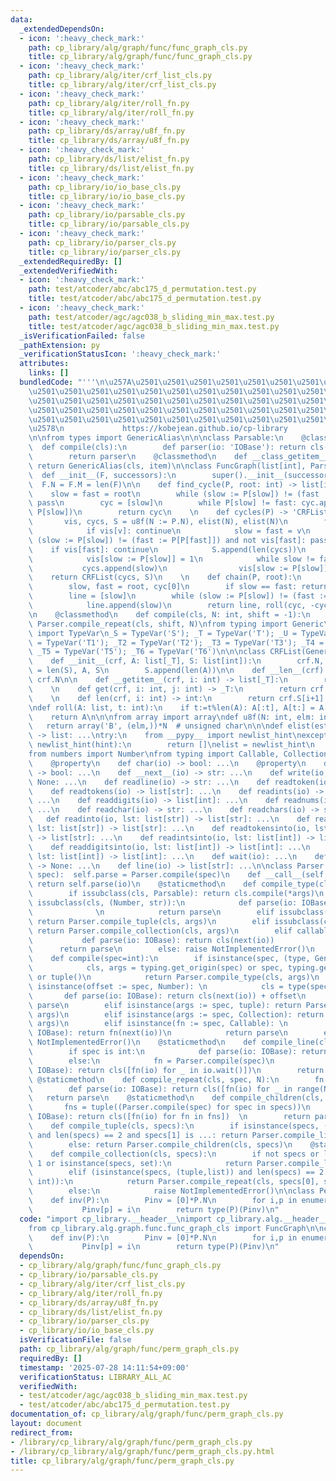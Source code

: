 ```yaml
---
data:
  _extendedDependsOn:
  - icon: ':heavy_check_mark:'
    path: cp_library/alg/graph/func/func_graph_cls.py
    title: cp_library/alg/graph/func/func_graph_cls.py
  - icon: ':heavy_check_mark:'
    path: cp_library/alg/iter/crf_list_cls.py
    title: cp_library/alg/iter/crf_list_cls.py
  - icon: ':heavy_check_mark:'
    path: cp_library/alg/iter/roll_fn.py
    title: cp_library/alg/iter/roll_fn.py
  - icon: ':heavy_check_mark:'
    path: cp_library/ds/array/u8f_fn.py
    title: cp_library/ds/array/u8f_fn.py
  - icon: ':heavy_check_mark:'
    path: cp_library/ds/list/elist_fn.py
    title: cp_library/ds/list/elist_fn.py
  - icon: ':heavy_check_mark:'
    path: cp_library/io/io_base_cls.py
    title: cp_library/io/io_base_cls.py
  - icon: ':heavy_check_mark:'
    path: cp_library/io/parsable_cls.py
    title: cp_library/io/parsable_cls.py
  - icon: ':heavy_check_mark:'
    path: cp_library/io/parser_cls.py
    title: cp_library/io/parser_cls.py
  _extendedRequiredBy: []
  _extendedVerifiedWith:
  - icon: ':heavy_check_mark:'
    path: test/atcoder/abc/abc175_d_permutation.test.py
    title: test/atcoder/abc/abc175_d_permutation.test.py
  - icon: ':heavy_check_mark:'
    path: test/atcoder/agc/agc038_b_sliding_min_max.test.py
    title: test/atcoder/agc/agc038_b_sliding_min_max.test.py
  _isVerificationFailed: false
  _pathExtension: py
  _verificationStatusIcon: ':heavy_check_mark:'
  attributes:
    links: []
  bundledCode: "'''\n\u257A\u2501\u2501\u2501\u2501\u2501\u2501\u2501\u2501\u2501\u2501\
    \u2501\u2501\u2501\u2501\u2501\u2501\u2501\u2501\u2501\u2501\u2501\u2501\u2501\
    \u2501\u2501\u2501\u2501\u2501\u2501\u2501\u2501\u2501\u2501\u2501\u2501\u2501\
    \u2501\u2501\u2501\u2501\u2501\u2501\u2501\u2501\u2501\u2501\u2501\u2501\u2501\
    \u2501\u2501\u2501\u2501\u2501\u2501\u2501\u2501\u2501\u2501\u2501\u2501\u2501\
    \u2578\n             https://kobejean.github.io/cp-library               \n'''\n\
    \n\nfrom types import GenericAlias\n\n\nclass Parsable:\n    @classmethod\n  \
    \  def compile(cls):\n        def parser(io: 'IOBase'): return cls(next(io))\n\
    \        return parser\n    @classmethod\n    def __class_getitem__(cls, item):\
    \ return GenericAlias(cls, item)\n\nclass FuncGraph(list[int], Parsable):\n  \
    \  def __init__(F, successors):\n        super().__init__(successors)\n      \
    \  F.N = F.M = len(F)\n\n    def find_cycle(P, root: int) -> list[int]:\n    \
    \    slow = fast = root\n        while (slow := P[slow]) != (fast := P[P[fast]]):\
    \ pass\n        cyc = [slow]\n        while P[slow] != fast: cyc.append(slow :=\
    \ P[slow])\n        return cyc\n    \n    def cycles(P) -> 'CRFList[int]':\n \
    \       vis, cycs, S = u8f(N := P.N), elist(N), elist(N)\n        for v in range(P.N):\n\
    \            if vis[v]: continue\n            slow = fast = v\n            while\
    \ (slow := P[slow]) != (fast := P[P[fast]]) and not vis[fast]: pass\n        \
    \    if vis[fast]: continue\n            S.append(len(cycs))\n            cycs.append(slow)\n\
    \            vis[slow := P[slow]] = 1\n            while slow != fast:\n     \
    \           cycs.append(slow)\n                vis[slow := P[slow]] = 1\n    \
    \    return CRFList(cycs, S)\n    \n    def chain(P, root):\n        cyc = P.find_cycle(root)\n\
    \        slow, fast = root, cyc[0]\n        if slow == fast: return [], cyc\n\
    \        line = [slow]\n        while (slow := P[slow]) != (fast := P[fast]):\n\
    \            line.append(slow)\n        return line, roll(cyc, -cyc.index(slow))\n\
    \n    @classmethod\n    def compile(cls, N: int, shift = -1):\n        return\
    \ Parser.compile_repeat(cls, shift, N)\nfrom typing import Generic\nfrom typing\
    \ import TypeVar\n_S = TypeVar('S'); _T = TypeVar('T'); _U = TypeVar('U'); _T1\
    \ = TypeVar('T1'); _T2 = TypeVar('T2'); _T3 = TypeVar('T3'); _T4 = TypeVar('T4');\
    \ _T5 = TypeVar('T5'); _T6 = TypeVar('T6')\n\n\nclass CRFList(Generic[_T]):\n\
    \    def __init__(crf, A: list[_T], S: list[int]):\n        crf.N, crf.A, crf.S\
    \ = len(S), A, S\n        S.append(len(A))\n\n    def __len__(crf) -> int: return\
    \ crf.N\n\n    def __getitem__(crf, i: int) -> list[_T]:\n        return crf.A[crf.S[i]:crf.S[i+1]]\n\
    \    \n    def get(crf, i: int, j: int) -> _T:\n        return crf.A[crf.S[i]+j]\n\
    \    \n    def len(crf, i: int) -> int:\n        return crf.S[i+1] - crf.S[i]\n\
    \ndef roll(A: list, t: int):\n    if t:=t%len(A): A[:t], A[t:] = A[-t:], A[:-t]\n\
    \    return A\n\n\nfrom array import array\ndef u8f(N: int, elm: int = 0):   \
    \   return array('B', (elm,))*N  # unsigned char\n\n\ndef elist(est_len: int)\
    \ -> list: ...\ntry:\n    from __pypy__ import newlist_hint\nexcept:\n    def\
    \ newlist_hint(hint):\n        return []\nelist = newlist_hint\n    \nimport typing\n\
    from numbers import Number\nfrom typing import Callable, Collection\n\nclass IOBase:\n\
    \    @property\n    def char(io) -> bool: ...\n    @property\n    def writable(io)\
    \ -> bool: ...\n    def __next__(io) -> str: ...\n    def write(io, s: str) ->\
    \ None: ...\n    def readline(io) -> str: ...\n    def readtoken(io) -> str: ...\n\
    \    def readtokens(io) -> list[str]: ...\n    def readints(io) -> list[int]:\
    \ ...\n    def readdigits(io) -> list[int]: ...\n    def readnums(io) -> list[int]:\
    \ ...\n    def readchar(io) -> str: ...\n    def readchars(io) -> str: ...\n \
    \   def readinto(io, lst: list[str]) -> list[str]: ...\n    def readcharsinto(io,\
    \ lst: list[str]) -> list[str]: ...\n    def readtokensinto(io, lst: list[str])\
    \ -> list[str]: ...\n    def readintsinto(io, lst: list[int]) -> list[int]: ...\n\
    \    def readdigitsinto(io, lst: list[int]) -> list[int]: ...\n    def readnumsinto(io,\
    \ lst: list[int]) -> list[int]: ...\n    def wait(io): ...\n    def flush(io)\
    \ -> None: ...\n    def line(io) -> list[str]: ...\n\nclass Parser:\n    def __init__(self,\
    \ spec):  self.parse = Parser.compile(spec)\n    def __call__(self, io: IOBase):\
    \ return self.parse(io)\n    @staticmethod\n    def compile_type(cls, args = ()):\n\
    \        if issubclass(cls, Parsable): return cls.compile(*args)\n        elif\
    \ issubclass(cls, (Number, str)):\n            def parse(io: IOBase): return cls(next(io))\
    \              \n            return parse\n        elif issubclass(cls, tuple):\
    \ return Parser.compile_tuple(cls, args)\n        elif issubclass(cls, Collection):\
    \ return Parser.compile_collection(cls, args)\n        elif callable(cls):\n \
    \           def parse(io: IOBase): return cls(next(io))              \n      \
    \      return parse\n        else: raise NotImplementedError()\n    @staticmethod\n\
    \    def compile(spec=int):\n        if isinstance(spec, (type, GenericAlias)):\n\
    \            cls, args = typing.get_origin(spec) or spec, typing.get_args(spec)\
    \ or tuple()\n            return Parser.compile_type(cls, args)\n        elif\
    \ isinstance(offset := spec, Number): \n            cls = type(spec)  \n     \
    \       def parse(io: IOBase): return cls(next(io)) + offset\n            return\
    \ parse\n        elif isinstance(args := spec, tuple): return Parser.compile_tuple(type(spec),\
    \ args)\n        elif isinstance(args := spec, Collection): return Parser.compile_collection(type(spec),\
    \ args)\n        elif isinstance(fn := spec, Callable): \n            def parse(io:\
    \ IOBase): return fn(next(io))\n            return parse\n        else: raise\
    \ NotImplementedError()\n    @staticmethod\n    def compile_line(cls, spec=int):\n\
    \        if spec is int:\n            def parse(io: IOBase): return cls(io.readnums())\n\
    \        else:\n            fn = Parser.compile(spec)\n            def parse(io:\
    \ IOBase): return cls([fn(io) for _ in io.wait()])\n        return parse\n   \
    \ @staticmethod\n    def compile_repeat(cls, spec, N):\n        fn = Parser.compile(spec)\n\
    \        def parse(io: IOBase): return cls([fn(io) for _ in range(N)])\n     \
    \   return parse\n    @staticmethod\n    def compile_children(cls, specs):\n \
    \       fns = tuple((Parser.compile(spec) for spec in specs))\n        def parse(io:\
    \ IOBase): return cls([fn(io) for fn in fns])  \n        return parse\n    @staticmethod\n\
    \    def compile_tuple(cls, specs):\n        if isinstance(specs, (tuple,list))\
    \ and len(specs) == 2 and specs[1] is ...: return Parser.compile_line(cls, specs[0])\n\
    \        else: return Parser.compile_children(cls, specs)\n    @staticmethod\n\
    \    def compile_collection(cls, specs):\n        if not specs or len(specs) ==\
    \ 1 or isinstance(specs, set):\n            return Parser.compile_line(cls, *specs)\n\
    \        elif (isinstance(specs, (tuple,list)) and len(specs) == 2 and isinstance(specs[1],\
    \ int)):\n            return Parser.compile_repeat(cls, specs[0], specs[1])\n\
    \        else:\n            raise NotImplementedError()\n\nclass PermGraph(FuncGraph):\n\
    \    def inv(P):\n        Pinv = [0]*P.N\n        for i,p in enumerate(P):\n \
    \           Pinv[p] = i\n        return type(P)(Pinv)\n"
  code: "import cp_library.__header__\nimport cp_library.alg.__header__\nimport cp_library.alg.graph.__header__\n\
    from cp_library.alg.graph.func.func_graph_cls import FuncGraph\n\nclass PermGraph(FuncGraph):\n\
    \    def inv(P):\n        Pinv = [0]*P.N\n        for i,p in enumerate(P):\n \
    \           Pinv[p] = i\n        return type(P)(Pinv)\n"
  dependsOn:
  - cp_library/alg/graph/func/func_graph_cls.py
  - cp_library/io/parsable_cls.py
  - cp_library/alg/iter/crf_list_cls.py
  - cp_library/alg/iter/roll_fn.py
  - cp_library/ds/array/u8f_fn.py
  - cp_library/ds/list/elist_fn.py
  - cp_library/io/parser_cls.py
  - cp_library/io/io_base_cls.py
  isVerificationFile: false
  path: cp_library/alg/graph/func/perm_graph_cls.py
  requiredBy: []
  timestamp: '2025-07-28 14:11:54+09:00'
  verificationStatus: LIBRARY_ALL_AC
  verifiedWith:
  - test/atcoder/agc/agc038_b_sliding_min_max.test.py
  - test/atcoder/abc/abc175_d_permutation.test.py
documentation_of: cp_library/alg/graph/func/perm_graph_cls.py
layout: document
redirect_from:
- /library/cp_library/alg/graph/func/perm_graph_cls.py
- /library/cp_library/alg/graph/func/perm_graph_cls.py.html
title: cp_library/alg/graph/func/perm_graph_cls.py
---
```

